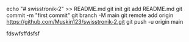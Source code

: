 echo "# swisstronik-2" >> README.md
git init
git add README.md
git commit -m "first commit"
git branch -M main
git remote add origin https://github.com/Muskin123/swisstronik-2.git
git push -u origin main

fdswfsffdsfsf
